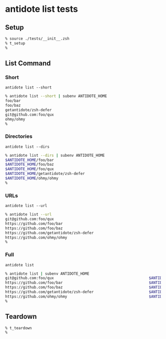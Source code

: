 # antidote list tests

## Setup

```zsh
% source ./tests/__init__.zsh
% t_setup
%
```

## List Command

### Short

`antidote list --short`

```zsh
% antidote list --short | subenv ANTIDOTE_HOME
foo/bar
foo/baz
getantidote/zsh-defer
git@github.com:foo/qux
ohmy/ohmy
%
```

### Directories

`antidote list --dirs`

```zsh
% antidote list --dirs | subenv ANTIDOTE_HOME
$ANTIDOTE_HOME/foo/bar
$ANTIDOTE_HOME/foo/baz
$ANTIDOTE_HOME/foo/qux
$ANTIDOTE_HOME/getantidote/zsh-defer
$ANTIDOTE_HOME/ohmy/ohmy
%
```

### URLs

`antidote list --url`

```zsh
% antidote list --url
git@github.com:foo/qux
https://github.com/foo/bar
https://github.com/foo/baz
https://github.com/getantidote/zsh-defer
https://github.com/ohmy/ohmy
%
```

### Full

`antidote list`

```zsh
% antidote list | subenv ANTIDOTE_HOME
git@github.com:foo/qux                                           $ANTIDOTE_HOME/foo/qux
https://github.com/foo/bar                                       $ANTIDOTE_HOME/foo/bar
https://github.com/foo/baz                                       $ANTIDOTE_HOME/foo/baz
https://github.com/getantidote/zsh-defer                         $ANTIDOTE_HOME/getantidote/zsh-defer
https://github.com/ohmy/ohmy                                     $ANTIDOTE_HOME/ohmy/ohmy
%
```

## Teardown

```zsh
% t_teardown
%
```
